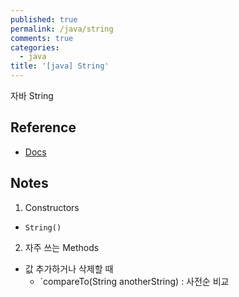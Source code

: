 ```yaml
---
published: true
permalink: /java/string
comments: true
categories:
  - java
title: '[java] String'
---
```


자바 String  

## Reference
- [Docs](https://docs.oracle.com/en/java/javase/11/docs/api/java.base/java/lang/String.html) 


## Notes
1) Constructors 
- `String()` 
  

2) 자주 쓰는 Methods
  - 값 추가하거나 삭제할 때 
    - `compareTo​(String anotherString) : 사전순 비교 
